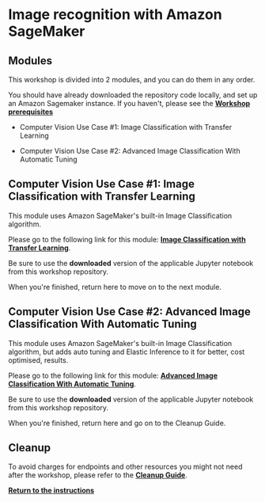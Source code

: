 # Image recognition with Amazon SageMaker


## Modules

This workshop is divided into 2 modules, and you can do them in any order.

You should have already downloaded the repository code locally, and set up an Amazon Sagemaker instance. If you haven't, please see the [**Workshop prerequisites**](../)

- Computer Vision Use Case #1:  Image Classification with Transfer Learning

- Computer Vision Use Case #2:  Advanced Image Classification With Automatic Tuning

## Computer Vision Use Case #1:  Image Classification with Transfer Learning

This module uses Amazon SageMaker's built-in Image Classification algorithm. 

Please go to the following link for this module:  [**Image Classification with Transfer Learning**](../modules/Image_Classification_Transfer_Learning.md).  

Be sure to use the **downloaded** version of the applicable Jupyter notebook from this workshop repository.  

When you're finished, return here to move on to the next module.  

## Computer Vision Use Case #2:  Advanced Image Classification With Automatic Tuning

This module uses Amazon SageMaker's built-in Image Classification algorithm, but adds auto tuning and Elastic Inference to it for better, cost optimised, results.

Please go to the following link for this module:  [**Advanced Image Classification With Automatic Tuning**](../modules/Advanced_Image_Classification_With_Automatic_Tuning.md).  

Be sure to use the **downloaded** version of the applicable Jupyter notebook from this workshop repository.  

When you're finished, return here and go on to the Cleanup Guide.  

## Cleanup

To avoid charges for endpoints and other resources you might not need after the workshop, please refer to the [**Cleanup Guide**](../CleanupGuide).

[**Return to the instructions**](../)